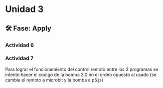 # Unidad 3


## 🛠 Fase: Apply

### Actividad 6

### Actividad 7

Para lograr el funcionamiento del control remoto entre los 2 programas se intento hacer el codigo de la bomba 3.0 en el orden opuesto al usado (se cambia el remoto a microbit y la bomba a p5.js)
